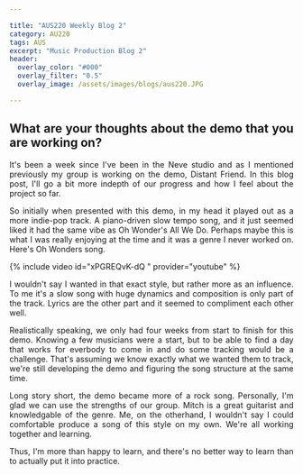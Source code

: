 ```yaml
---

title: "AUS220 Weekly Blog 2"
category: AU220
tags: AUS
excerpt: "Music Production Blog 2"
header:
  overlay_color: "#000"
  overlay_filter: "0.5"
  overlay_image: /assets/images/blogs/aus220.JPG

---
```

<style>
body {
text-align: justify}
</style>

## What	are	your	thoughts	about	the	demo	that	you	are	working	on?

It's been a week since I've been in the Neve studio and as I mentioned previously my group is working on the demo, Distant Friend. In this blog post, I'll go a bit more indepth of our progress and how I feel about the project so far. 

So initially when presented with this demo, in my head it played out as a more indie-pop track. A piano-driven slow tempo song, and it just seemed liked it had the same vibe as Oh Wonder's All We Do. Perhaps maybe this is what I was really enjoying at the time and it was a genre I never worked on. Here's Oh Wonders song. 


{% include video id="xPGREQvK-dQ " provider="youtube" %}

I wouldn't say I wanted in that exact style, but rather more as an influence. To me it's a slow song with huge dynamics and composition is only part of the track. Lyrics are the other part and it seemed to compliment each other well. 

Realistically speaking, we only had four weeks from start to finish for this demo. Knowing a few musicians were a start, but to be able to find a day that works for everbody to come in and do some tracking would be a challenge. That's assuming we know exactly what we wanted them to track, we're still developing the demo and figuring the song structure at the same time. 

Long story short, the demo became more of a rock song. Personally, I'm glad we can use the strengths of our group. Mitch is a great guitarist and knowledgable of the genre. Me, on the otherhand, I wouldn't say I could comfortable produce a song of this style on my own. We're all working together and learning. 

Thus, I'm more than happy to learn, and there's no better way to learn than to actually put it into practice.
